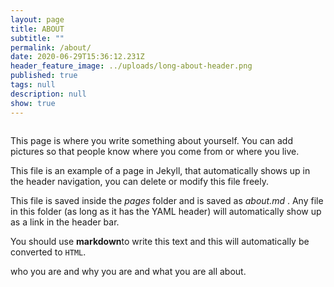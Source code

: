 ```yaml
---
layout: page
title: ABOUT
subtitle: ""
permalink: /about/
date: 2020-06-29T15:36:12.231Z
header_feature_image: ../uploads/long-about-header.png
published: true
tags: null
description: null
show: true
---
```

![]()

This page is where you write something about yourself. You can add pictures so that people know where you come from or where you live.

This file is an example of a page in Jekyll, that automatically shows up in the header navigation, you can delete or modify this file freely.

This file is saved inside the *pages* folder and is saved as *about.md* . Any file in this folder (as long as it has  the YAML header) will automatically show up as a link in the header bar.

You should use **markdown**to write this text and this will automatically be converted to `HTML`.

who you are and why you are and what you are all about.